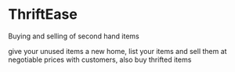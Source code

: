 # ThriftEase
Buying and selling of second hand items

give your unused items a new home, list your items and sell them at negotiable prices with customers, also buy thrifted items
